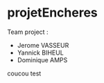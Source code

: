 # projetEncheres

Team project :

-   Jerome VASSEUR
-   Yannick BIHEUL
-   Dominique AMPS

coucou
test